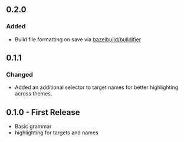 ## 0.2.0
### Added
- Build file formatting on save via [bazelbuild/buildifier](https://github.com/bazelbuild/buildifier)

## 0.1.1
### Changed
- Added an additional selector to target names for better highlighting across themes.

## 0.1.0 - First Release
- Basic grammar
- highlighting for targets and names

